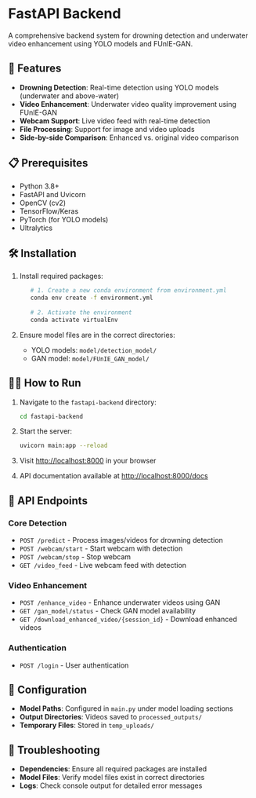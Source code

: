 # FastAPI Backend

A comprehensive backend system for drowning detection and underwater video enhancement using YOLO models and FUnIE-GAN.

## 🚀 Features

- **Drowning Detection**: Real-time detection using YOLO models (underwater and above-water)
- **Video Enhancement**: Underwater video quality improvement using FUnIE-GAN
- **Webcam Support**: Live video feed with real-time detection
- **File Processing**: Support for image and video uploads
- **Side-by-side Comparison**: Enhanced vs. original video comparison

## 📋 Prerequisites

- Python 3.8+
- FastAPI and Uvicorn
- OpenCV (cv2)
- TensorFlow/Keras
- PyTorch (for YOLO models)
- Ultralytics

## 🛠️ Installation

1. Install required packages:
   ```bash
      # 1. Create a new conda environment from environment.yml
      conda env create -f environment.yml
      
      # 2. Activate the environment
      conda activate virtualEnv
   ```

2. Ensure model files are in the correct directories:
   - YOLO models: `model/detection_model/`
   - GAN model: `model/FUnIE_GAN_model/`

## 🏃‍♂️ How to Run

1. Navigate to the `fastapi-backend` directory:
   ```bash
   cd fastapi-backend
   ```

2. Start the server:
   ```bash
   uvicorn main:app --reload
   ```

3. Visit [http://localhost:8000](http://localhost:8000) in your browser

4. API documentation available at [http://localhost:8000/docs](http://localhost:8000/docs)

## 🔌 API Endpoints

### Core Detection
- `POST /predict` - Process images/videos for drowning detection
- `POST /webcam/start` - Start webcam with detection
- `POST /webcam/stop` - Stop webcam
- `GET /video_feed` - Live webcam feed with detection

### Video Enhancement
- `POST /enhance_video` - Enhance underwater videos using GAN
- `GET /gan_model/status` - Check GAN model availability
- `GET /download_enhanced_video/{session_id}` - Download enhanced videos

### Authentication
- `POST /login` - User authentication

## 🔧 Configuration

- **Model Paths**: Configured in `main.py` under model loading sections
- **Output Directories**: Videos saved to `processed_outputs/`
- **Temporary Files**: Stored in `temp_uploads/`

## 🚨 Troubleshooting

- **Dependencies**: Ensure all required packages are installed
- **Model Files**: Verify model files exist in correct directories
- **Logs**: Check console output for detailed error messages 
